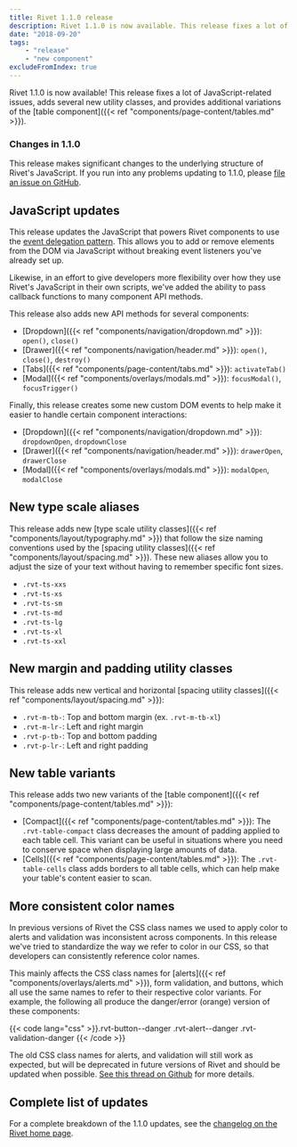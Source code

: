 ```yaml
---
title: Rivet 1.1.0 release
description: Rivet 1.1.0 is now available. This release fixes a lot of JavaScript-related issues, adds several new utility classes, and provides additional variations of the table component.
date: "2018-09-20"
tags:
    - "release"
    - "new component"
excludeFromIndex: true
---
```

Rivet 1.1.0 is now available! This release fixes a lot of JavaScript-related issues, adds several new utility classes, and provides additional variations of the [table component]({{< ref "components/page-content/tables.md" >}}).

<div class="rvt-alert rvt-alert--info rvt-m-bottom-md rvt-m-top-sm">
    <h3 class="rvt-alert__title" id="warning-alert-title">Changes in 1.1.0</h3>
    <p class="rvt-alert__message">This release makes significant changes to the underlying structure of Rivet's JavaScript. If you run into any problems updating to 1.1.0, please <a href="https://github.iu.edu/UITS/rivet-source/issues">file an issue on GitHub</a>.</p>
</div>

## JavaScript updates

This release updates the JavaScript that powers Rivet components to use the [event delegation pattern](https://davidwalsh.name/event-delegate). This allows you to add or remove elements from the DOM via JavaScript without breaking event listeners you've already set up.

Likewise, in an effort to give developers more flexibility over how they use Rivet's JavaScript in their own scripts, we've added the ability to pass callback functions to many component API methods.

This release also adds new API methods for several components:

- [Dropdown]({{< ref "components/navigation/dropdown.md" >}}): `open()`, `close()`
- [Drawer]({{< ref "components/navigation/header.md" >}}): `open()`, `close()`, `destroy()`
- [Tabs]({{< ref "components/page-content/tabs.md" >}}): `activateTab()`
- [Modal]({{< ref "components/overlays/modals.md" >}}): `focusModal()`, `focusTrigger()`

Finally, this release creates some new custom DOM events to help make it easier to handle certain component interactions:

- [Dropdown]({{< ref "components/navigation/dropdown.md" >}}): `dropdownOpen`, `dropdownClose`
- [Drawer]({{< ref "components/navigation/header.md" >}}): `drawerOpen`, `drawerClose`
- [Modal]({{< ref "components/overlays/modals.md" >}}): `modalOpen`, `modalClose`

## New type scale aliases

This release adds new [type scale utility classes]({{< ref "components/layout/typography.md" >}}) that follow the size naming conventions used by the [spacing utility classes]({{< ref "components/layout/spacing.md" >}}). These new aliases allow you to adjust the size of your text without having to remember specific font sizes.

- `.rvt-ts-xxs`
- `.rvt-ts-xs`
- `.rvt-ts-sm`
- `.rvt-ts-md`
- `.rvt-ts-lg`
- `.rvt-ts-xl`
- `.rvt-ts-xxl`

## New margin and padding utility classes

This release adds new vertical and horizontal [spacing utility classes]({{< ref "components/layout/spacing.md" >}}):

- `.rvt-m-tb-`: Top and bottom margin (ex. `.rvt-m-tb-xl`)
- `.rvt-m-lr-`: Left and right margin
- `.rvt-p-tb-`: Top and bottom padding
- `.rvt-p-lr-`: Left and right padding

## New table variants

This release adds two new variants of the [table component]({{< ref "components/page-content/tables.md" >}}):

- [Compact]({{< ref "components/page-content/tables.md" >}}): The `.rvt-table-compact` class decreases the amount of padding applied to each table cell. This variant can be useful in situations where you need to conserve space when displaying large amounts of data.
- [Cells]({{< ref "components/page-content/tables.md" >}}): The `.rvt-table-cells` class adds borders to all table cells, which can help make your table's content easier to scan.

## More consistent color names
In previous versions of Rivet the CSS class names we used to apply color to alerts and validation was inconsistent across components. In this release we've tried to standardize the way we refer to color in our CSS, so that developers can consistently reference color names.

This mainly affects the CSS class names for [alerts]({{< ref "components/overlays/alerts.md" >}}), form validation, and buttons, which all use the same names to refer to their respective color variants. For example, the following all produce the danger/error (orange) version of these components:

{{< code lang="css" >}}.rvt-button--danger
.rvt-alert--danger
.rvt-validation-danger
{{< /code >}}

The old CSS class names for alerts, and validation will still work as expected, but will be deprecated in future versions of Rivet and should be updated when possible. [See this thread on Github](https://github.iu.edu/UITS/rivet-source/pull/320) for more details.

## Complete list of updates

For a complete breakdown of the 1.1.0 updates, see the [changelog on the Rivet home page](../../#changelog).